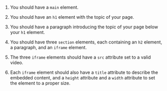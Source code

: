 1. You should have a `main` element.

1. You should have an `h1` element with the topic of your page.

1. You should have a paragraph introducing the topic of your page below your `h1` element.

1. You should have three `section` elements, each containing an `h2` element, a paragraph, and an `iframe` element.

1. The three `iframe` elements should have a `src` attribute set to a valid video.

1. Each `iframe` element should also have a `title` attribute to describe the embedded content, and a `height` attribute and a `width` attribute to set the element to a proper size.
